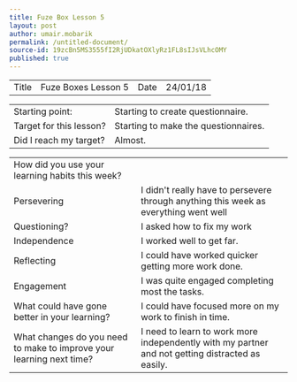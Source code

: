```yaml
---
title: Fuze Box Lesson 5
layout: post
author: umair.mobarik
permalink: /untitled-document/
source-id: 19zcBn5MS3555fI2RjUDkatOXlyRz1FL8sIJsVLhcOMY
published: true
---
```

<table>
  <tr>
    <td>Title</td>
    <td>Fuze Boxes Lesson 5</td>
    <td>Date</td>
    <td>24/01/18</td>
  </tr>
</table>


<table>
  <tr>
    <td>Starting point:</td>
    <td>Starting to create questionnaire.</td>
  </tr>
  <tr>
    <td>Target for this lesson?</td>
    <td>Starting to make the questionnaires.</td>
  </tr>
  <tr>
    <td>Did I reach my target?</td>
    <td>Almost.</td>
  </tr>
</table>


<table>
  <tr>
    <td>How did you use your learning habits this week?</td>
    <td></td>
  </tr>
  <tr>
    <td>Persevering</td>
    <td>I didn't really have to persevere through anything this week as everything went well</td>
  </tr>
  <tr>
    <td>Questioning?</td>
    <td>I asked how to fix my work</td>
  </tr>
  <tr>
    <td>Independence</td>
    <td>I worked well to get far.</td>
  </tr>
  <tr>
    <td>Reflecting</td>
    <td>I could have worked quicker getting more work done.</td>
  </tr>
  <tr>
    <td>Engagement</td>
    <td>I was quite engaged completing most the tasks.</td>
  </tr>
  <tr>
    <td>What could have gone better in your learning?</td>
    <td>I could have focused more on my work to finish in time.</td>
  </tr>
  <tr>
    <td>What changes do you need to make to improve your learning next time?</td>
    <td>I need to learn to work more independently with my partner and not getting distracted as easily.</td>
  </tr>
</table>


